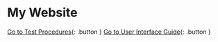 # My Website

[Go to Test Procedures](HAMMER_SYSTEM_USER_INTERFACE_PAGE.md){: .button }
[Go to User Interface Guide](TESTING_GUIDE.md){: .button }

<style>
.button {
  display: inline-block;
  background-color: blue;
  color: white;
  padding: 10px 20px;
  text-align: center;
  text-decoration: none;
  font-size: 22px;
  margin: 4px 2px;
  cursor: pointer;
  border-radius: 4px;
}

.button:hover {
  background-color: black;
}
</style>
